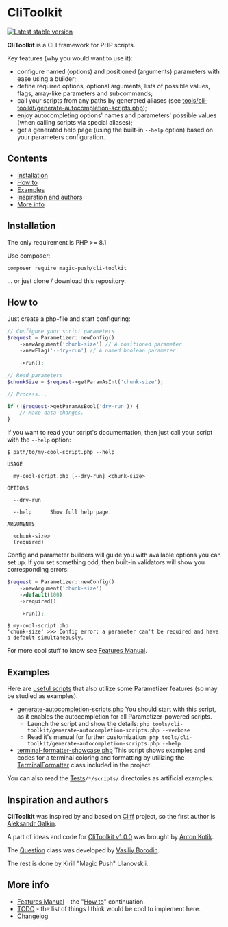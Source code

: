 # CliToolkit

[![Latest stable version](https://img.shields.io/packagist/v/magic-push/cli-toolkit?label=version)](https://packagist.org/packages/magic-push/cli-toolkit)

**CliToolkit** is a CLI framework for PHP scripts.

Key features (why you would want to use it):
- configure named (options) and positioned (arguments) parameters with ease using a builder;
- define required options, optional arguments, lists of possible values, flags, array-like parameters and subcommands;
- call your scripts from any paths by generated aliases
  (see [tools/cli-toolkit/generate-autocompletion-scripts.php](tools/cli-toolkit/generate-autocompletion-scripts.php));
- enjoy autocompleting options' names and parameters' possible values (when calling scripts via special aliases);
- get a generated help page (using the built-in `--help` option) based on your parameters configuration.

## Contents

- [Installation](#installation)
- [How to](#how-to)
- [Examples](#examples)
- [Inspiration and authors](#inspiration-and-authors)
- [More info](#more-info)

## Installation

The only requirement is PHP >= 8.1

Use composer:
```shell
composer require magic-push/cli-toolkit
```

... or just clone / download this repository.

## How to

Just create a php-file and start configuring:
```php
// Configure your script parameters
$request = Parametizer::newConfig()
    ->newArgument('chunk-size') // A positioned parameter.
    ->newFlag('--dry-run') // A named boolean parameter.

    ->run();

// Read parameters
$chunkSize = $request->getParamAsInt('chunk-size');

// Process...

if (!$request->getParamAsBool('dry-run')) {
    // Make data changes.
}
```

If you want to read your script's documentation, then just call your script with the `--help` option:
```
$ path/to/my-cool-script.php --help

USAGE

  my-cool-script.php [--dry-run] <chunk-size>

OPTIONS

  --dry-run

  --help      Show full help page.

ARGUMENTS

  <chunk-size>
  (required)
```

Config and parameter builders will guide you with available options you can set up. If you set something odd, then
built-in validators will show you corresponding errors:

```php
$request = Parametizer::newConfig()
    ->newArgument('chunk-size')
    ->default(100)
    ->required()

    ->run();
```

```
$ my-cool-script.php
'chunk-size' >>> Config error: a parameter can't be required and have a default simultaneously.
```

For more cool stuff to know see [Features Manual](docs/features-manual.md).

## Examples

Here are [useful scripts](tools/cli-toolkit) that also utilize some Parametizer features (so may be studied as examples).

- [generate-autocompletion-scripts.php](tools/cli-toolkit/generate-autocompletion-scripts.php)
  You should start with this script, as it enables the autocompletion for all Parametizer-powered scripts.
    - Launch the script and show the details: `php tools/cli-toolkit/generate-autocompletion-scripts.php --verbose`
    - Read it's manual for further customization: `php tools/cli-toolkit/generate-autocompletion-scripts.php --help`
- [terminal-formatter-showcase.php](tools/cli-toolkit/terminal-formatter-showcase.php)
  This script shows examples and codes for a terminal coloring and formatting by utilizing
  the [TerminalFormatter](src/TerminalFormatter.php) class included in the project.

You can also read the [Tests](tests/Tests)`/*/scripts/` directories as artificial examples.

## Inspiration and authors

**CliToolkit** was inspired by and based on [Cliff](https://github.com/johnnywoo/cliff) project, so the first author is
[Aleksandr Galkin](https://github.com/johnnywoo).

A part of ideas and code for [CliToolkit v1.0.0](docs/changelog.md#v100) was brought by
[Anton Kotik](https://github.com/anton-kotik).

The [Question](src/Question/Question.php) class was developed by [Vasiliy Borodin](https://github.com/borodin-vasiliy).

The rest is done by Kirill "Magic Push" Ulanovskii.

## More info

- [Features Manual](docs/features-manual.md) - the "[How to](#how-to)" continuation.
- [TODO](docs/todo.md) - the list of things I think would be cool to implement here.
- [Changelog](docs/changelog.md)
